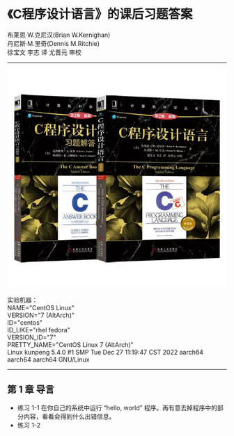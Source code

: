# 《C程序设计语言》的课后习题答案
布莱恩·W.克尼汉(Brian W.Kernighan)<br/>
丹尼斯·M.里奇(Dennis M.Ritchie)<br/>
徐宝文 李志 译 尤晋元 审校<br/>

------

![image](https://raw.githubusercontent.com/chi199702/The_C_Programming_Language_Answer/main/IMG/book.jpg_.webp)

实验机器：<br/>
NAME="CentOS Linux"<br/>
VERSION="7 (AltArch)"<br/>
ID="centos"<br/>
ID_LIKE="rhel fedora"<br/>
VERSION_ID="7"<br/>
PRETTY_NAME="CentOS Linux 7 (AltArch)"<br/>
Linux kunpeng 5.4.0 #1 SMP Tue Dec 27 11:19:47 CST 2022 aarch64 aarch64 aarch64 GNU/Linux

------
## 第 1 章 导言
+ 练习 1-1 在你自己的系统中运行 “hello, world” 程序。再有意去掉程序中的部分内容，看看会得到什么出错信息。
+ 练习 1-2 